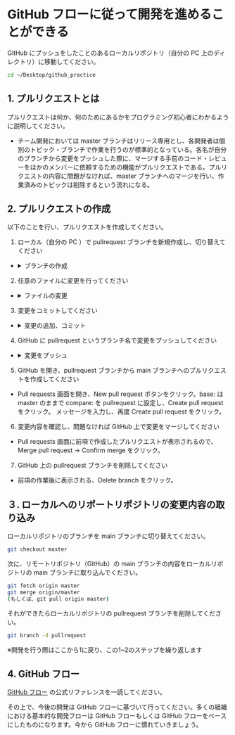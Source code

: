 # GitHub フローに従って開発を進めることができる

GitHub にプッシュをしたことのあるローカルリポジトリ（自分の PC 上のディレクトリ）に移動してください。

```bash
cd ~/Desktop/github_practice
```

## 1. プルリクエストとは

プルリクエストは何か、何のためにあるかをプログラミング初心者にわかるように説明してください。

- チーム開発においては master ブランチはリリース専用とし、各開発者は個別のトピック・ブランチで作業を行うのが標準的となっている。各名が自分のブランチから変更をプッシュした際に、マージする手前のコード・レビューをほかのメンバーに依頼するための機能がプルリクエストである。プルリクエストの内容に問題がなければ、master ブランチへのマージを行い、作業済みのトピックは削除するという流れになる。

## 2. プルリクエストの作成

以下のことを行い、プルリクエストを作成してください。

1. ローカル（自分の PC ）で pullrequest ブランチを新規作成し、切り替えてください
-   <details><summary>ブランチの作成</summary>

    ```bash
    git branch pullrequest
    git checkout pullrequest
    (もしくは、git checkout -b pullrequest)
    ```
    </details>

2. 任意のファイルに変更を行ってください

-   <details><summary>ファイルの変更</summary>

    ```bash
    echo "プルリクエストを送信します" >> README.md
    ```
    </details>

3. 変更をコミットしてください

-   <details><summary>変更の追加、コミット</summary>

    ```bash
    git add README.md
    git commit -m "プルリクエストの練習"
    ```
    </details>

4. GitHub に pullrequest というブランチ名で変更をプッシュしてください

-   <details><summary>変更をプッシュ</summary>

    ```bash
    git push origin pullrequest
    ```
    </details>

5. GitHub を開き、pullrequest ブランチから main ブランチへのプルリクエストを作成してください

- Pull requests 画面を開き、New pull request ボタンをクリック。base: は master のままで compare: を pullrequest に設定し、Create pull request をクリック。 メッセージを入力し、再度 Create pull request をクリック。 

6. 変更内容を確認し、問題なければ GitHub 上で変更をマージしてください

- Pull requests 画面に前項で作成したプルリクエストが表示されるので、Merge pull request → Confirm merge をクリック。

7. GitHub 上の pullrequest ブランチを削除してください

- 前項の作業後に表示される、Delete branch をクリック。

## ３. ローカルへのリポートリポジトリの変更内容の取り込み

ローカルリポジトリのブランチを main ブランチに切り替えてください。

```bash
git checkout master
```

次に、リモートリポジトリ（GitHub）の main ブランチの内容をローカルリポジトリの main ブランチに取り込んでください。

```bash
git fetch origin master
git merge origin/master
(もしくは、git pull origin master)
```

それができたらローカルリポジトリの pullrequest ブランチを削除してください。

```bash
git branch -d pullrequest
```

※開発を行う際はここから1に戻り、この1~2のステップを繰り返します

## 4. GitHub フロー

[GitHub フロー](https://docs.github.com/ja/get-started/quickstart/github-flow) の公式リファレンスを一読してください。

その上で、今後の開発は GitHub フローに基づいて行ってください。多くの組織における基本的な開発フローは GitHub フローもしくは GitHub フローをベースにしたものになります。今から GitHub フローに慣れていきましょう。
